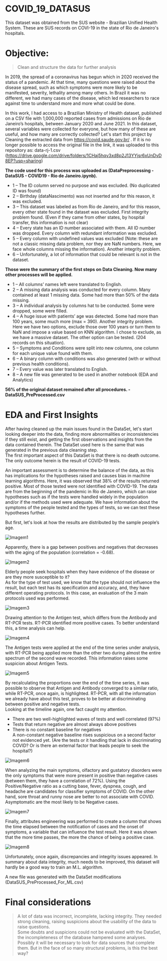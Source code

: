 # COVID_19_DATASUS
This dataset was obtained from the SUS website - Brazilian Unified Health System. These are SUS records on COVI-19 in the state of Rio de Janeiro's hospitals.

# Objective: 
> Clean and structure the data for further analysis

In 2019, the spread of a coronavirus has begun which in 2020 received the status of a pandemic. At that time, many questions were raised about the disease spread, such as which symptoms were more likely to be manifested, severity, lethality among many others. In Brazil it was no different, we had many cases of the disease, which led researchers to race against time to understand more and more what could be done.

In this work, I had access to a Brazilian Ministry of Health dataset, published on a CSV file with 1,000,000 reported cases from admissions on Rio de Janeiro’s hospitals, between January 2020 and June 2021. In this dataset, several variables were collected for everyone, but how many of these are useful, and how many are correctly collected? Let's start this project by Cleaning the extracted data from https://covid.saude.gov.br/ . 
If it is no longer possible to access the original file in the link, it was uploaded to this repository as: data-rj-1.csv (https://drive.google.com/drive/folders/1CHaj5hqv3xd8p2J13YYjsr6xUnDvD8EP?usp=sharing)

**The code used for this process was uploaded as (DataPreprocessing - DataSUS - COVID19 - Rio de Janeiro.ipynb).**  
-  1 – The ID column served no purpose and was excluded. (No duplicated ID was found)  
-  2 – Birthday (dataNascimento) was not inserted and for this reason, it was excluded.  
-  3 – This dataset was labeled as from Rio de Janeiro, and for this reason, every other state found in the dataset was excluded. First integrity problem found. (Even if they came from other states, by hospital transfer, this information is not clear)  
-  4 – Every state has an ID number associated with them. All ID number was dropped. Every column with redundant information was excluded.   
-  5 – Every column with undefined values was excluded (Note: these are not a classic missing data problem, nor they are NaN numbers. Here, we face whole columns missing the information). Another integrity problem.  
-  6 – Unfortunately, a lot of information that could be relevant is not in the dataset.   

**Those were the summary of the first steps on Data Cleaning. Now many other processes will be applied.**   
-  1 – All columns’ names left were translated to English.  
-  2 – A missing data analysis was conducted for every column. Many contained at least 1 missing data. Some had more than 50% of the data missing.   
-  3 – A individual analysis by columns hat to be conducted. Some were dropped, some were filled.  
-  4 – A huge issue with patients’ age was detected. Some had more than 100 years, some much more (max = 390). Another integrity problem. Here we have two options, exclude those over 100 years or turn them to NaN and impose a value based on KNN algorithm. I chose to exclude, as we have a massive dataset. The other option can be tested. (204 records on this situation).  
-  5 – Symptoms and Conditions were split into new columns, one column for each unique value found with them.   
-  6 – A binary column with conditions was also generated (with or without previous health conditions).  
-  7 – Every value was later translated to English.  
-  8 – A new file was generated to be used in another notebook (EDA and Analytics)  

**56% of the original dataset remained after all procedures. - DataSUS_PreProcessed.csv**   

# EDA and First Insights

After having cleaned up the main issues found in the DataSet, let's start looking deeper into the data, finding more abnormalities or inconsistencies if they still exist, and getting the first observations and insights from the data contained therein. The DataSet used here is the same that was generated in the previous data cleaning step.   
The first important aspect of this DataSet is that there is no death outcome. The only outcome herein is the result of COVID-19 tests.  

An important assessment is to determine the balance of the data, as this has implications for the hypotheses raised and causes bias in machine learning algorithms. Here, it was observed that 38% of the results returned positive. Most of those tested were not identified with COVID-19. The data are from the beginning of the pandemic in Rio de Janeiro, which can raise hypotheses such as if the tests were handled widely in the population and/or if the methods used were adequate. We have information about the symptoms of the people tested and the types of tests, so we can test these hypotheses further.  

But first, let's look at how the results are distributed by the sample people’s age.  

![Imagem1](https://user-images.githubusercontent.com/10830272/164477460-219e839e-7533-40fa-9ba6-8efa9d658db5.png)

Apparently, there is a gap between positives and negatives that decreases with the aging of the population (correlation = -0.68).  

![Imagem2](https://user-images.githubusercontent.com/10830272/164477570-60f3f174-91a6-4b53-848d-3f602e4bd8a1.png)

Elderly people seek hospitals when they have evidence of the disease or are they more susceptible to it?  
As for the type of test used, we know that the type should not influence the result, but each test has its specification and accuracy, and, they have different operating protocols. In this case, an evaluation of the 3 main protocols used was performed.  

![Imagem3](https://user-images.githubusercontent.com/10830272/164477807-0b5245d0-612e-4ec4-a2ac-be8748e0734a.png)

Drawing attention to the Antigen test, which differs from the Antibody and RT-PCR tests. RT-PCR identified more positive cases. To better understand this, a time analysis can help.  

![Imagem4](https://user-images.githubusercontent.com/10830272/164477913-01401eaa-54f5-40fe-b38e-bf2645e412be.png)

The Antigen tests were applied at the end of the time series under analysis, with RT-PCR being applied more than the other two during almost the entire spectrum of the second wave recorded. This information raises some suspicion about Antigen Tests.  

![Imagem5](https://user-images.githubusercontent.com/10830272/164478031-2e45e060-7c77-4a6d-8b6f-ebaf9c595400.png)

By recalculating the proportions over the end of the time series, it was possible to observe that Antigen and Antibody converged to a similar ratio, while RT-PCR, once again, is highlighted. RT-PCR, with all the information we already have about this test, proves to be better at discriminating between positive and negative tests.  
Looking at the timeline again, one fact caught my attention.  
- There are two well-highlighted waves of tests and well correlated (97%)  
- Tests that return negative are almost always above positives  
- There is no constant baseline for negatives  
A non-constant negative baseline rises suspicious on a second factor not evidenced yet. (Are the tests or it handling that lack in discriminating COVID? Or is there an external factor that leads people to seek the hospital?)  

![Imagem6](https://user-images.githubusercontent.com/10830272/164478177-f50e46dc-cfd7-4f1e-904f-1d979c981726.png)

When analyzing the main symptoms, olfactory and gustatory disorders were the only symptoms that were more present in positive than negative cases (between them, they have a correlation of 72%). Using the Positive/Negative ratio as a cutting base, fever, dyspnea, cough, and headache are candidates for classifier symptoms of COVID. On the other hand, sore throat and runny nose are better to not associate with COVID. Asymptomatic are the most likely to be Negative cases.  

![Imagem7](https://user-images.githubusercontent.com/10830272/164478300-c561dfb4-6003-4d03-9ee5-c857ecb7c2f1.png)

Finally, attributes engineering was performed to create a column that shows the time elapsed between the notification of cases and the onset of symptoms, a variable that can influence the test result. Here it was shown that the more time passes, the more the chance of being a positive case.  

![Imagem8](https://user-images.githubusercontent.com/10830272/164478415-b5b3e676-0d46-4048-976a-4b5fa8715bfe.png)

Unfortunately, once again, discrepancies and integrity issues appeared. In summary about data integrity, much needs to be improved, this dataset will hardly be a good way to train an M.L. algorithm.  

A new file was generated with the DataSet modifications (DataSUS_PreProcessed_For_ML.csv)

# Final considerations

> A lot of data was incorrect, incomplete, lacking integrity. They needed strong cleaning, raising suspicions about the usability of the data to raise questions.  
> Some doubts and suspicions could not be evaluated with the DataSet, the incompleteness of the database hampered some analyses. Possibly it will be necessary to look for data sources that complete them. But in the face of so many structural problems, is this the best way?  









